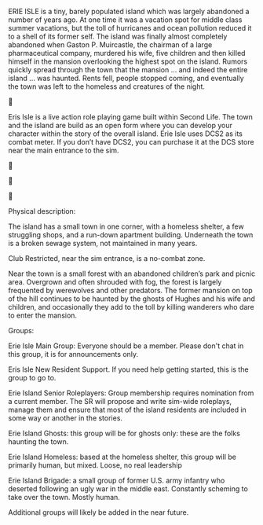 ﻿ERIE ISLE is a tiny, barely populated island which was largely abandoned a number of years ago.  At one time it was a vacation spot for middle class summer vacations, but the toll of hurricanes and ocean pollution reduced it to a shell of its former self. The island was finally almost completely abandoned when Gaston P. Muircastle, the chairman of a large pharmaceutical company, murdered his wife, five children and then killed himself in the mansion overlooking the highest spot on the island.  Rumors quickly spread through the town that the mansion … and indeed the entire island … was haunted.  Rents fell, people stopped coming, and eventually the town was left to the homeless and creatures of the night.


􀀀


Eris Isle is a live action role playing game built within Second Life. The town and the island are build as an open form where you can develop your character within the story of the overall island.  Erie Isle uses DCS2 as its combat meter. If you don’t have DCS2, you can purchase it at the DCS store near the main entrance to the sim.


􀀁


􀀂


􀀃


Physical description:


The island has a small town in one corner, with a homeless shelter, a few struggling shops, and a run-down apartment building.  Underneath the town is a broken sewage system, not maintained in many years. 


Club Restricted, near the sim entrance, is a no-combat zone.


Near the town is a small forest with an abandoned children’s park and picnic area. Overgrown and often shrouded with fog, the forest is largely frequented by werewolves and other predators.
The former mansion on top of the hill continues to be haunted by the ghosts of Hughes and his wife and children, and occasionally they add to the toll by killing wanderers who dare to enter the mansion.


Groups: 


Erie Isle Main Group: Everyone should be a member. Please don't chat in this group, it is for announcements only.


Eris Isle New Resident Support. If you need help getting started, this is the group to go to.


Erie Island Senior Roleplayers: Group membership requires nomination from a current member.  The SR will propose and write sim-wide roleplays, manage them and ensure that most of the island residents are included in some way or another in the stories.


Erie Island Ghosts: this group will be for ghosts only: these are the folks haunting the town.


Erie Island Homeless: based at the homeless shelter, this group will be primarily human, but mixed.  Loose, no real leadership


Erie Island Brigade: a small group of former U.S. army infantry who deserted following an ugly war in the middle east.  Constantly scheming to take over the town.  Mostly human.


Additional groups will likely be added in the near future.